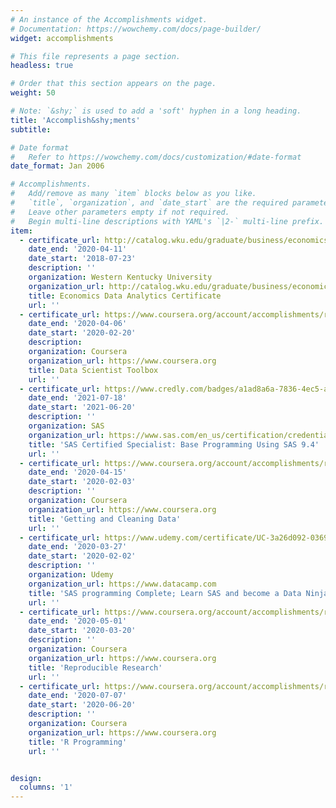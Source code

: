 ```yaml
---
# An instance of the Accomplishments widget.
# Documentation: https://wowchemy.com/docs/page-builder/
widget: accomplishments

# This file represents a page section.
headless: true

# Order that this section appears on the page.
weight: 50

# Note: `&shy;` is used to add a 'soft' hyphen in a long heading.
title: 'Accomplish&shy;ments'
subtitle:

# Date format
#   Refer to https://wowchemy.com/docs/customization/#date-format
date_format: Jan 2006

# Accomplishments.
#   Add/remove as many `item` blocks below as you like.
#   `title`, `organization`, and `date_start` are the required parameters.
#   Leave other parameters empty if not required.
#   Begin multi-line descriptions with YAML's `|2-` multi-line prefix.
item:
  - certificate_url: http://catalog.wku.edu/graduate/business/economics/data-analytics-certificate/
    date_end: '2020-04-11'
    date_start: '2018-07-23'
    description: ''
    organization: Western Kentucky University
    organization_url: http://catalog.wku.edu/graduate/business/economics/data-analytics-certificate/
    title: Economics Data Analytics Certificate
    url: ''
  - certificate_url: https://www.coursera.org/account/accomplishments/records/7SQ4A5FGVPB6
    date_end: '2020-04-06'
    date_start: '2020-02-20'
    description: 
    organization: Coursera
    organization_url: https://www.coursera.org
    title: Data Scientist Toolbox
    url: ''
  - certificate_url: https://www.credly.com/badges/a1ad8a6a-7836-4ec5-a228-ded32ce5ea93/public_url
    date_end: '2021-07-18'
    date_start: '2021-06-20'
    description: ''
    organization: SAS
    organization_url: https://www.sas.com/en_us/certification/credentials/foundation-tools/base-programming-specialist.html
    title: 'SAS Certified Specialist: Base Programming Using SAS 9.4'
    url: ''
  - certificate_url: https://www.coursera.org/account/accomplishments/records/DCFTQX2A7BYV
    date_end: '2020-04-15'
    date_start: '2020-02-03'
    description: ''
    organization: Coursera
    organization_url: https://www.coursera.org
    title: 'Getting and Cleaning Data'
    url: ''
  - certificate_url: https://www.udemy.com/certificate/UC-3a26d092-0369-4f6c-8d87-3ec201471a01/
    date_end: '2020-03-27'
    date_start: '2020-02-02'
    description: ''
    organization: Udemy
    organization_url: https://www.datacamp.com
    title: 'SAS programming Complete; Learn SAS and become a Data Ninja'
    url: ''
  - certificate_url: https://www.coursera.org/account/accomplishments/records/JKEBWCWSUP5N
    date_end: '2020-05-01'
    date_start: '2020-03-20'
    description: ''
    organization: Coursera
    organization_url: https://www.coursera.org
    title: 'Reproducible Research'
    url: ''
  - certificate_url: https://www.coursera.org/account/accomplishments/records/4D8ZNXVF64Y4
    date_end: '2020-07-07'
    date_start: '2020-06-20'
    description: ''
    organization: Coursera
    organization_url: https://www.coursera.org
    title: 'R Programming'
    url: ''


design:
  columns: '1'
---
```

